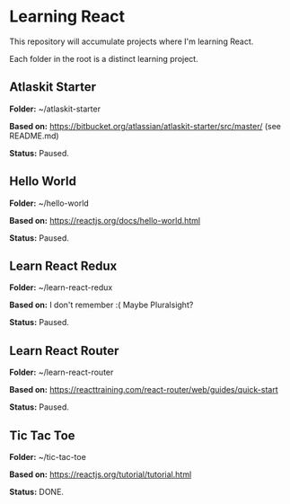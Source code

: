 # Learning React

This repository will accumulate projects where I'm learning React.

Each folder in the root is a distinct learning project.

## Atlaskit Starter

**Folder:** ~/atlaskit-starter

**Based on:** https://bitbucket.org/atlassian/atlaskit-starter/src/master/ (see README.md)

**Status:** Paused.

## Hello World

**Folder:** ~/hello-world

**Based on:** https://reactjs.org/docs/hello-world.html

**Status:** Paused.

## Learn React Redux

**Folder:** ~/learn-react-redux

**Based on:** I don't remember :( Maybe Pluralsight?

**Status:** Paused.

## Learn React Router

**Folder:** ~/learn-react-router

**Based on:** https://reacttraining.com/react-router/web/guides/quick-start

**Status:** Paused.

## Tic Tac Toe

**Folder:** ~/tic-tac-toe

**Based on:** https://reactjs.org/tutorial/tutorial.html

**Status:** DONE.
